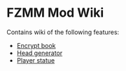 # FZMM Mod Wiki
Contains wiki of the following features:

- [Encrypt book](./encrypt_book)
- [Head generator](./head_generator)
- [Player statue](./player_statue)
